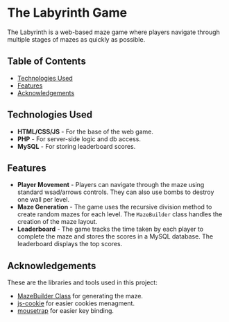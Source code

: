 # The Labyrinth Game

The Labyrinth is a web-based maze game where players navigate through multiple stages of mazes as quickly as possible.

## Table of Contents

- [Technologies Used](#technologies-used)
- [Features](#features)
- [Acknowledgements](#acknowledgements)

## Technologies Used

- **HTML/CSS/JS** - For the base of the web game.
- **PHP** - For server-side logic and db access.
- **MySQL** - For storing leaderboard scores.

## Features

- **Player Movement** - Players can navigate through the maze using standard wsad/arrows controls. They can also use bombs to destroy one wall per level.
- **Maze Generation** - The game uses the recursive division method to create random mazes for each level. The `MazeBuilder` class handles the creation of the maze layout.
- **Leaderboard** - The game tracks the time taken by each player to complete the maze and stores the scores in a MySQL database. The leaderboard displays the top scores.

## Acknowledgements

These are the libraries and tools used in this project:

- [MazeBuilder Class](https://www.the-art-of-web.com/javascript/maze-generator/) for generating the maze.
- [js-cookie](https://github.com/js-cookie/js-cookie) for easier cookies menagment.
- [mousetrap](https://github.com/ccampbell/mousetrap) for easier key binding.